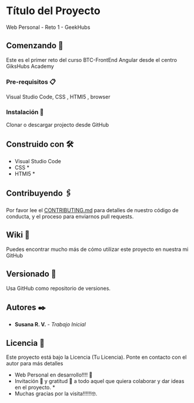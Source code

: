 # Título del Proyecto

Web Personal - Reto 1 - GeekHubs

## Comenzando 🚀
Este es el primer reto del curso BTC-FrontEnd Angular desde el centro GiksHubs Academy


### Pre-requisitos 📋
Visual Studio Code, CSS , HTMl5 , browser


### Instalación 🔧
Clonar o descargar projecto desde GitHub


## Construido con 🛠️
* Visual Studio Code 
* CSS *
* HTMl5 *

## Contribuyendo 🖇️
Por favor lee el [CONTRIBUTING.md](https://gist.github.com/susana/xxxxxx) para detalles de nuestro código de conducta, y el proceso para enviarnos pull requests.

## Wiki 📖
Puedes encontrar mucho más de cómo utilizar este proyecto en nuestra mi GitHub

## Versionado 📌
Usa GitHub como repositorio de versiones.

## Autores ✒️
* **Susana R. V.** - *Trabajo Inicial*
 

## Licencia 📄
Este proyecto está bajo la Licencia (Tu Licencia). Ponte en contacto con el autor para más detalles


* Web Personal en desarrollo!!!! 📢 
* Invitación 🍺 y gratitud 🎁 a todo aquel que quiera colaborar y dar ideas en el proyecto. *
* Muchas gracias por la visita!!!!!!🤓. 

